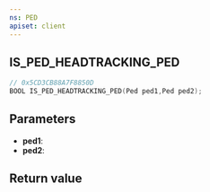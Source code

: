 ```yaml
---
ns: PED
apiset: client
---
```

## IS_PED_HEADTRACKING_PED

```c
// 0x5CD3CB88A7F8850D
BOOL IS_PED_HEADTRACKING_PED(Ped ped1,Ped ped2);
```


## Parameters
* **ped1**:
* **ped2**:

## Return value

